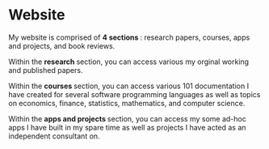 # Website
My website is comprised of <b> 4 sections </b>: research papers, courses, apps and projects, and book reviews.  

Within the <b> research </b>section, you can access various my orginal working and published papers. 

Within the <b> courses </b>section, you can access various 101 documentation I have created for several software programming languages as well as topics on economics, finance, statistics, mathematics, and computer science. 

Within the <b> apps and projects </b> section, you can access my some ad-hoc apps I have built in my spare time as well as projects I have acted as an independent consultant on.  
